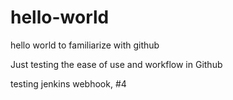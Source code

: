 # hello-world
hello world to familiarize with github

Just testing the ease of use and workflow in Github

testing jenkins webhook, #4
